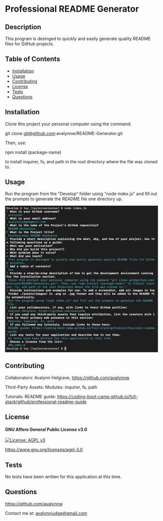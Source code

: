 # Professional README Generator

## Description

This program is desinged to quickly and easily generate quality README files for GitHub projects.

## Table of Contents

- [Installation](#installation)
- [Usage](#usage)
- [Contributing](#contributing)
- [License](#license)
- [Tests](#tests)
- [Questions](#questions)

## Installation

Clone this project your personal computer using the command: 

git clone git@github.com:avalynnw/README-Generator.git 

Then, use: 

npm install (package-name)

 to install inquirer, fs, and path in the root directory where the file was cloned to.

## Usage

Run the program from the "Develop" folder using "node index.js" and fill out the prompts to generate the README file one directory up.

![s s_s.png](./Develop/assets/images/s%20s_s.png)

## Contributing

Collaborators: Avalynn Helgrave, https://github.com/avalynnw

Third-Party Assets: Modules: inquirer, fs, path

Tutorials: README guide: https://coding-boot-camp.github.io/full-stack/github/professional-readme-guide

## License

#### GNU Affero General Public License v3.0

[![License: AGPL v3](https://img.shields.io/badge/License-AGPL_v3-blue.svg)](https://www.gnu.org/licenses/agpl-3.0)

https://www.gnu.org/licenses/agpl-3.0

## Tests

No tests have been written for this application at this time.

## Questions

https://github.com/avalynnw

 Contact me at: avalynnjudge@gmail.com